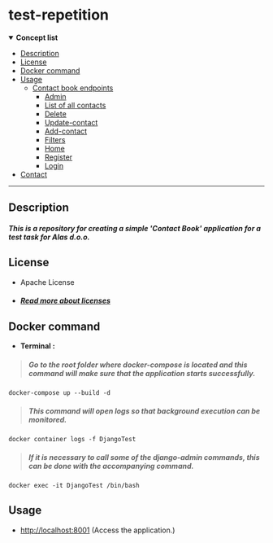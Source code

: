 # test-repetition
<details open>

**<summary> Concept list </summary>**

- [Description](#Description) 
- [License](#License)
- [Docker command](#Docker-command)
- [Usage ](#Usage )
  - [Contact book endpoints](#Contact-book)    
    - [Admin](#Admin)
    - [List of all contacts](#List-of-contacts)
    - [Delete](#Delete)
    - [Update-contact](#Update-contact)
    - [Add-contact](#Add-contact)
    - [Filters](#Filters)
    - [Home](#Home)
    - [Register](#Register)
    - [Login](#Login)
- [Contact](#Contact)

</details>

___

## Description
##### This is a repository for creating a simple 'Contact Book' application for a test task for Alas d.o.o.


## License
- Apache License 
- ##### [Read more about licenses](https://github.com/mifa43/test-repetition/blob/main/LICENSE)


## Docker command
- **Terminal :**
> ##### Go to the root folder where docker-compose is located and this command will make sure that the application starts successfully.

    docker-compose up --build -d

> ##### This command will open logs so that background execution can be monitored.

    docker container logs -f DjangoTest

> ##### If it is necessary to call some of the django-admin commands, this can be done with the accompanying command.

    docker exec -it DjangoTest /bin/bash

## Usage

- <http://localhost:8001> (Access the application.)
